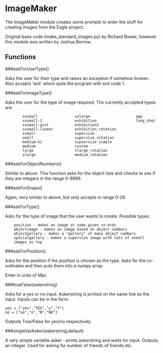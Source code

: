 ImageMaker
==========

The ImageMaker module creates some prompts to enter the stuff for creating images from the Eagle project.

Original base code (make\_standard\_images.py) by Richard Bower, however
this module was written by Joshua Borrow.

Functions
---------

###askForUserType()

Asks the user for their type and raises an exception if somehow
broken. Also accepts 'exit' which quits the program with exit code 1.

###askForImageType()

Asks the user for the type of image required. The currently accepted
types are:
```
		xxsmall 				xxlarge 			        app
		xxsmall-2 				exhibition  				long_shot
		xxsmall-gist 			exhibition2
		xxsmall-linear 	   	    exhibition_rotation
		xsmall 					supersize
		small					supersize_rotation
		medium-hi 				supsersize_simple
		medium 					custom
		large 					xlarge_rotation
		xlarge 				   	medium_rotation
```

###askForObjectNumbers()

Similar to above. This function asks for the object lists and checks
to see if they are integers in the range 0-9999.

###askForSnaps()

Again, very similar to above, but only accepts in range 0-28.

###askForType()

Asks for the type of image that the user wants to create. Possible
types:
```
    position - makes an image at some given co-ords
    objectimage - makes an image based on object numbers
    objectgallery - makes a "gallery" of many object numbers
    specialgallery - makes a supersize image with lots of xsmall
	images on top
```

###askForPosition()

Asks for the position if the position is chosen as the type. Asks for
the co-ordinates and then puts them into a numpy array.

Enter in units of Mpc

###trueFalse(askerstring)

Asks for a yes or no input. Askerstring is printed on the same line
as the input. Inputs can be in the form:

```
yes = ["yes","YES","y","Y"]
no = ["no","n","N","NO"]
```

Outputs True/False for yes/no respectively.


###singleVarAsker(askerstring,default)

A very simple variable asker - prints askerstring and waits for input.
Outputs an integer. Used for asking for number of friends of friends etc.
